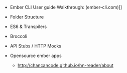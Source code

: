 * Ember CLI User guide Walkthrough: (ember-cli.com)[]
* Folder Structure
* ES6 & Transpilers
* Broccoli
* API Stubs / HTTP Mocks



* Opensource ember apps 
  - http://chancancode.github.io/hn-reader/about

